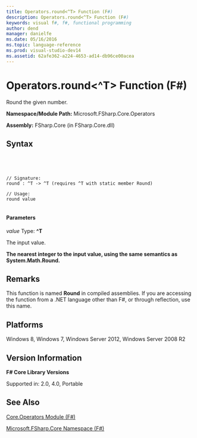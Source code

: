 ```yaml
---
title: Operators.round<^T> Function (F#)
description: Operators.round<^T> Function (F#)
keywords: visual f#, f#, functional programming
author: dend
manager: danielfe
ms.date: 05/16/2016
ms.topic: language-reference
ms.prod: visual-studio-dev14
ms.assetid: 62afe362-a224-4653-ad14-db96ce00acea 
---
```


# Operators.round<^T> Function (F#)

Round the given number.

**Namespace/Module Path:** Microsoft.FSharp.Core.Operators

**Assembly:** FSharp.Core (in FSharp.Core.dll)


## Syntax



```




// Signature:
round : ^T -> ^T (requires ^T with static member Round)

// Usage:
round value


```





#### Parameters
*value*
Type: **^T**


The input value.



**The nearest integer to the input value, using the same semantics as System.Math.Round.**
## Remarks
This function is named **Round** in compiled assemblies. If you are accessing the function from a .NET language other than F#, or through reflection, use this name.


## Platforms
Windows 8, Windows 7, Windows Server 2012, Windows Server 2008 R2


## Version Information
**F# Core Library Versions**

Supported in: 2.0, 4.0, Portable




## See Also
[Core.Operators Module &#40;F&#35;&#41;](Core.Operators-Module-%5BFSharp%5D.md)

[Microsoft.FSharp.Core Namespace &#40;F&#35;&#41;](Microsoft.FSharp.Core-Namespace-%5BFSharp%5D.md)

